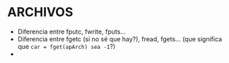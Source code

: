 # ARCHIVOS

- Diferencia entre fputc, fwrite, fputs...
- Diferencia entre fgetc (si no sé que hay?), fread, fgets... (que significa que `car = fget(apArch) sea -1`?)
- 